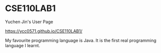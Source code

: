 # CSE110LAB1
Yuchen Jin's User Page

https://ycc0571.github.io/CSE110LAB1/

My favourite programming language is Java. It is the first real programming language I learnt.